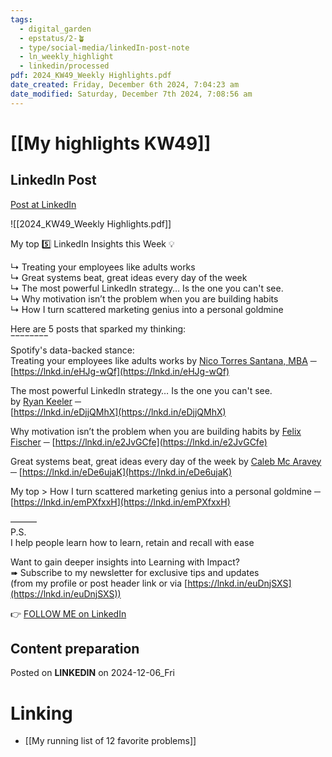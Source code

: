 ```yaml
---
tags:
  - digital_garden
  - epstatus/2-🪴
  - type/social-media/linkedIn-post-note
  - ln_weekly_highlight
  - linkedin/processed
pdf: 2024_KW49_Weekly Highlights.pdf
date_created: Friday, December 6th 2024, 7:04:23 am
date_modified: Saturday, December 7th 2024, 7:08:56 am
---
```

# [[My highlights KW49]]
## LinkedIn Post
[Post at LinkedIn](https://www.linkedin.com/posts/sebastiankamilli_kw-49-in-2024-weekly-top-5-ugcPost-7270693504006164481-70fs?utm_source=share&utm_medium=member_desktop)

![[2024_KW49_Weekly Highlights.pdf]]

My top 5️⃣ LinkedIn Insights this Week 💡  
  
↳ Treating your employees like adults works  
↳ Great systems beat, great ideas every day of the week  
↳ The most powerful LinkedIn strategy… Is the one you can't see.  
↳ Why motivation isn’t the problem when you are building habits  
↳ How I turn scattered marketing genius into a personal goldmine  
  
Here are 5 posts that sparked my thinking:  
‾‾‾‾‾‾‾‾  
Spotify's data-backed stance:  
Treating your employees like adults works by [Nico Torres Santana, MBA](https://www.linkedin.com/in/nicotorressantana/) ─ [https://lnkd.in/eHJg-wQf](https://lnkd.in/eHJg-wQf)  
  
The most powerful LinkedIn strategy… Is the one you can't see.  
by [Ryan Keeler](https://www.linkedin.com/in/mrryankeeler/) ─  
[https://lnkd.in/eDjjQMhX](https://lnkd.in/eDjjQMhX)  
  
Why motivation isn’t the problem when you are building habits by [Felix Fischer](https://www.linkedin.com/in/felix-fischer-de/) ─ [https://lnkd.in/e2JvGCfe](https://lnkd.in/e2JvGCfe)  
  
Great systems beat, great ideas every day of the week by [Caleb Mc Aravey](https://www.linkedin.com/in/caleb-mc-aravey/)  
─ [https://lnkd.in/eDe6ujaK](https://lnkd.in/eDe6ujaK)  
  
My top > How I turn scattered marketing genius into a personal goldmine ─  
[https://lnkd.in/emPXfxxH](https://lnkd.in/emPXfxxH)  
  
———  
P.S.  
I help people learn how to learn, retain and recall with ease  
  
Want to gain deeper insights into Learning with Impact?  
➠ Subscribe to my newsletter for exclusive tips and updates  
(from my profile or post header link or via [https://lnkd.in/euDnjSXS](https://lnkd.in/euDnjSXS))

👉 [FOLLOW ME on LinkedIn](https://www.linkedin.com/comm/mynetwork/discovery-see-all?usecase=PEOPLE_FOLLOWS&followMember=sebastiankamilli)

## Content preparation


Posted on **LINKEDIN** on 2024-12-06_Fri
# Linking
+ [[My running list of 12 favorite problems]]